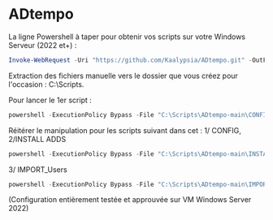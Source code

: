 # ADtempo

La ligne Powershell à taper pour obtenir vos scripts sur votre Windows Serveur (2022 et+) :

```powershell
Invoke-WebRequest -Uri "https://github.com/Kaalypsia/ADtempo.git" -OutFile "$env:USERPROFILE\Downloads\main.zip"
```

Extraction des fichiers manuelle vers le dossier que vous créez pour l'occasion : C:\Scripts.

Pour lancer le 1er script :
```powershell
powershell -ExecutionPolicy Bypass -File "C:\Scripts\ADtempo-main\CONFIG_Machine.ps1"
```

Réitérer le manipulation pour les scripts suivant dans cet :
1/ CONFIG,
2/INSTALL ADDS
```powershell
powershell -ExecutionPolicy Bypass -File "C:\Scripts\ADtempo-main\INSTALL_ADDS.ps1"
```
3/ IMPORT_Users
```powershell
powershell -ExecutionPolicy Bypass -File "C:\Scripts\ADtempo-main\IMPORT_Users.ps1"
```

(Configuration entièrement testée et approuvée sur VM Windows Server 2022)